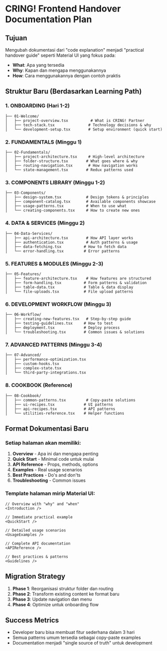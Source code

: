 # CRING! Frontend Handover Documentation Plan

## Tujuan

Mengubah dokumentasi dari "code explanation" menjadi "practical handover guide" seperti Material UI yang fokus pada:

- **What**: Apa yang tersedia
- **Why**: Kapan dan mengapa menggunakannya
- **How**: Cara menggunakannya dengan contoh praktis

## Struktur Baru (Berdasarkan Learning Path)

### 1. ONBOARDING (Hari 1-2)

```
├── 01-Welcome/
│   ├── project-overview.tsx          # What is CRING! Partner
│   ├── tech-stack.tsx               # Technology decisions & why
│   └── development-setup.tsx        # Setup environment (quick start)
```

### 2. FUNDAMENTALS (Minggu 1)

```
├── 02-Fundamentals/
│   ├── project-architecture.tsx     # High-level architecture
│   ├── folder-structure.tsx        # What goes where & why
│   ├── routing-navigation.tsx       # How navigation works
│   └── state-management.tsx        # Redux patterns used
```

### 3. COMPONENTS LIBRARY (Minggu 1-2)

```
├── 03-Components/
│   ├── design-system.tsx           # Design tokens & principles
│   ├── component-catalog.tsx       # Available components showcase
│   ├── usage-patterns.tsx          # When to use what
│   └── creating-components.tsx     # How to create new ones
```

### 4. DATA & SERVICES (Minggu 2)

```
├── 04-Data-Services/
│   ├── api-architecture.tsx        # How API layer works
│   ├── authentication.tsx          # Auth patterns & usage
│   ├── data-fetching.tsx          # How to fetch data
│   └── error-handling.tsx         # Error patterns
```

### 5. FEATURES & MODULES (Minggu 2-3)

```
├── 05-Features/
│   ├── feature-architecture.tsx    # How features are structured
│   ├── form-handling.tsx          # Form patterns & validation
│   ├── table-data.tsx             # Table & data display
│   └── file-uploads.tsx           # File upload patterns
```

### 6. DEVELOPMENT WORKFLOW (Minggu 3)

```
├── 06-Workflow/
│   ├── creating-new-features.tsx   # Step-by-step guide
│   ├── testing-guidelines.tsx     # How to test
│   ├── deployment.tsx             # Deploy process
│   └── troubleshooting.tsx        # Common issues & solutions
```

### 7. ADVANCED PATTERNS (Minggu 3-4)

```
├── 07-Advanced/
│   ├── performance-optimization.tsx
│   ├── custom-hooks.tsx
│   ├── complex-state.tsx
│   └── third-party-integrations.tsx
```

### 8. COOKBOOK (Reference)

```
├── 08-Cookbook/
│   ├── common-patterns.tsx         # Copy-paste solutions
│   ├── ui-recipes.tsx             # UI patterns
│   ├── api-recipes.tsx            # API patterns
│   └── utilities-reference.tsx    # Helper functions
```

## Format Dokumentasi Baru

### Setiap halaman akan memiliki:

1. **Overview** - Apa ini dan mengapa penting
2. **Quick Start** - Minimal code untuk mulai
3. **API Reference** - Props, methods, options
4. **Examples** - Real usage scenarios
5. **Best Practices** - Do's and don'ts
6. **Troubleshooting** - Common issues

### Template halaman mirip Material UI:

```tsx
// Overview with "why" and "when"
<Introduction />

// Immediate practical example
<QuickStart />

// Detailed usage scenarios
<UsageExamples />

// Complete API documentation
<APIReference />

// Best practices & patterns
<Guidelines />
```

## Migration Strategy

1. **Phase 1**: Reorganisasi struktur folder dan routing
2. **Phase 2**: Transform existing content ke format baru
3. **Phase 3**: Update navigation dan menu
4. **Phase 4**: Optimize untuk onboarding flow

## Success Metrics

- Developer baru bisa membuat fitur sederhana dalam 3 hari
- Semua patterns umum tersedia sebagai copy-paste examples
- Documentation menjadi "single source of truth" untuk development
